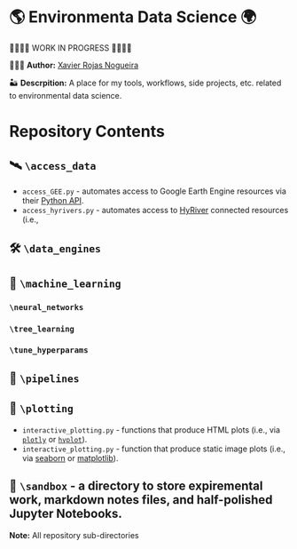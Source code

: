 🌎 Environmenta Data Science 🌍
==============================
🚧🚧🚧🚧 WORK IN PROGRESS 🚧🚧🚧🚧

👨🏽‍💻 **Author:** [Xavier Rojas Nogueira](https://www.linkedin.com/in/xavier-r-nogueira-286819120/)

🏜 **Descrpition:** A place for my tools, workflows, side projects, etc. related to environmental data science. 

# Repository Contents
## 🛰 `\access_data` 
* `access_GEE.py` - automates access to Google Earth Engine resources via their [Python API](https://developers.google.com/earth-engine/tutorials/community/intro-to-python-api).
* `access_hyrivers.py` - automates access to [HyRiver](https://docs.hyriver.io/index.html) connected resources (i.e., 

## 🛠 `\data_engines` 

## 🤖 `\machine_learning` 
### `\neural_networks`
### `\tree_learning`
### `\tune_hyperparams`

## 🎢 `\pipelines`

## 🌌 `\plotting` 
* `interactive_plotting.py` - functions that produce HTML plots (i.e., via [`plotly`](https://plotly.com/graphing-libraries/) or [`hvplot`](https://hvplot.holoviz.org/)).
* `interactive_plotting.py` - function that produce static image plots (i.e., via [seaborn](https://seaborn.pydata.org/api.html) or [matplotlib](https://matplotlib.org/)).

## 🧙 `\sandbox` - a directory to store expiremental work, markdown notes files, and half-polished Jupyter Notebooks.

**Note:** All repository sub-directories 

